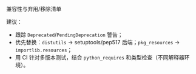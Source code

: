 兼容性与弃用/移除清单

建议：
- 跟踪 `Deprecated`/`PendingDeprecation` 警告；
- 优先替换：`distutils` → setuptools/pep517 后端；`pkg_resources` → `importlib.resources`；
- 用 CI 针对多版本测试，结合 `python_requires` 和类型检查（不同解释器环境）。


